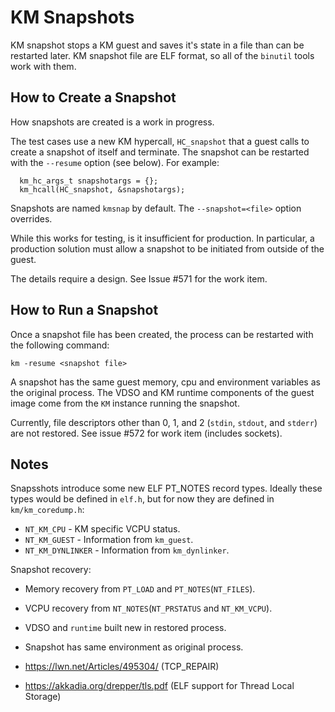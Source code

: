 # KM Snapshots

KM snapshot stops a KM guest and saves it's state in a file than can be restarted later. KM snapshot file are ELF format, so all of the `binutil` tools work with them.

## How to Create a Snapshot

How snapshots are created is a work in progress.

The test cases use a new KM hypercall, `HC_snapshot` that a guest calls to create a snapshot of itself and terminate. The snapshot can be restarted with the `--resume` option (see below). For example:

```
  km_hc_args_t snapshotargs = {};
  km_hcall(HC_snapshot, &snapshotargs);
```

Snapshots are named `kmsnap` by default. The `--snapshot=<file>` option overrides.

While this works for testing, is it insufficient for production. In particular, a production solution must allow a snapshot to be initiated from outside of the guest.

The details require a design. See Issue #571 for the work item.

## How to Run a Snapshot

Once a snapshot file has been created, the process can be restarted with the following command:

`km -resume <snapshot file>`

A snapshot has the same guest memory, cpu and environment variables as the original process. The VDSO and KM runtime components of the guest image come from the `KM` instance running the snapshot. 

Currently, file descriptors other than 0, 1, and 2 (`stdin`, `stdout`, and `stderr`) are not restored. See issue #572 for work item (includes sockets).

## Notes

Snapsshots introduce some new ELF PT_NOTES record types. Ideally these types would be defined in `elf.h`, but for now they are defined in `km/km_coredump.h`:
* `NT_KM_CPU` - KM specific VCPU status.
* `NT_KM_GUEST` - Information from `km_guest`.
* `NT_KM_DYNLINKER` - Information from `km_dynlinker`.

Snapshot recovery:
* Memory recovery from `PT_LOAD` and `PT_NOTES`(`NT_FILES`).
* VCPU recovery from `NT_NOTES`(`NT_PRSTATUS` and `NT_KM_VCPU`).
* VDSO and `runtime` built new in restored process.

* Snapshot has same environment as original process.
* https://lwn.net/Articles/495304/ (TCP_REPAIR)
* https://akkadia.org/drepper/tls.pdf (ELF support for Thread Local Storage)
